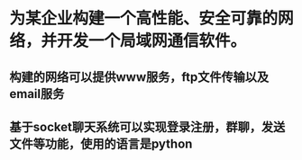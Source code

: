 # 为某企业构建一个高性能、安全可靠的网络，并开发一个局域网通信软件。
## 构建的网络可以提供www服务，ftp文件传输以及email服务
## 基于socket聊天系统可以实现登录注册，群聊，发送文件等功能，使用的语言是python
